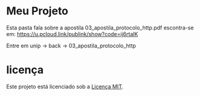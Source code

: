 # Meu Projeto

Esta pasta fala sobre a apostila 03_apostila_protocolo_http.pdf
escontra-se em: 
https://u.pcloud.link/publink/show?code=ij6rtalK

Entre em unip -> back -> 03_apostila_protocolo_http 


# licença
Este projeto está licenciado sob a [Licença MIT](https://opensource.org/licenses/MIT).